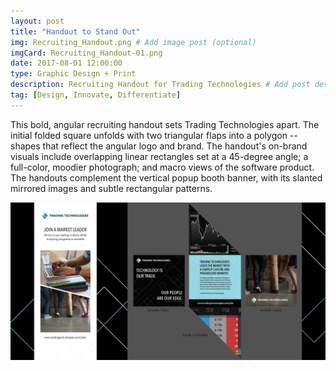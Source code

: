 ```yaml
---
layout: post
title: "Handout to Stand Out"
img: Recruiting_Handout.png # Add image post (optional)
imgCard: Recruiting_Handout-01.png
date: 2017-08-01 12:00:00 
type: Graphic Design + Print
description: Recruiting Handout for Trading Technologies # Add post description (optional)
tag: [Design, Innovate, Differentiate]
---
```


This bold, angular recruiting handout sets Trading Technologies apart.  The initial folded square unfolds with two triangular flaps into a polygon -- shapes that reflect the angular logo and brand.  The handout's on-brand visuals include overlapping linear rectangles set at a 45-degree angle; a full-color, moodier photograph; and macro views of the software product.  The handouts complement the vertical popup booth banner, with its slanted mirrored images and subtle rectangular patterns.

<div class="post_image_addl">
    <img src="/assets/img/Recruiting_Handout-Full.png" alt="Booth Banner and Handout Layout">
</div>